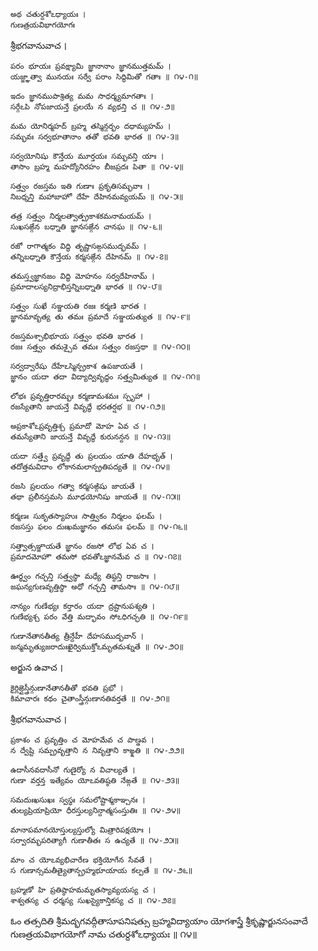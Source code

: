 	అథ చతుర్దశోఽధ్యాయః ।
	గుణత్రయవిభాగయోగః

శ్రీభగవానువాచ ।

	పరం భూయః ప్రవక్ష్యామి జ్ఞానానాం జ్ఞానముత్తమమ్ ।
	యజ్జ్ఞాత్వా మునయః సర్వే పరాం సిద్ధిమితో గతాః ॥ ౧౪-౧॥

	ఇదం జ్ఞానముపాశ్రిత్య మమ సాధర్మ్యమాగతాః ।
	సర్గేఽపి నోపజాయన్తే ప్రలయే న వ్యథన్తి చ ॥ ౧౪-౨॥

	మమ యోనిర్మహద్ బ్రహ్మ తస్మిన్గర్భం దధామ్యహమ్ ।
	సమ్భవః సర్వభూతానాం తతో భవతి భారత ॥ ౧౪-౩॥

	సర్వయోనిషు కౌన్తేయ మూర్తయః సమ్భవన్తి యాః ।
	తాసాం బ్రహ్మ మహద్యోనిరహం బీజప్రదః పితా ॥ ౧౪-౪॥

	సత్త్వం రజస్తమ ఇతి గుణాః ప్రకృతిసమ్భవాః ।
	నిబధ్నన్తి మహాబాహో దేహే దేహినమవ్యయమ్ ॥ ౧౪-౫॥

	తత్ర సత్త్వం నిర్మలత్వాత్ప్రకాశకమనామయమ్ ।
	సుఖసఙ్గేన బధ్నాతి జ్ఞానసఙ్గేన చానఘ ॥ ౧౪-౬॥

	రజో రాగాత్మకం విద్ధి తృష్ణాసఙ్గసముద్భవమ్ ।
	తన్నిబధ్నాతి కౌన్తేయ కర్మసఙ్గేన దేహినమ్ ॥ ౧౪-౭॥

	తమస్త్వజ్ఞానజం విద్ధి మోహనం సర్వదేహినామ్ ।
	ప్రమాదాలస్యనిద్రాభిస్తన్నిబధ్నాతి భారత ॥ ౧౪-౮॥

	సత్త్వం సుఖే సఞ్జయతి రజః కర్మణి భారత ।
	జ్ఞానమావృత్య తు తమః ప్రమాదే సఞ్జయత్యుత ॥ ౧౪-౯॥

	రజస్తమశ్చాభిభూయ సత్త్వం భవతి భారత ।
	రజః సత్త్వం తమశ్చైవ తమః సత్త్వం రజస్తథా ॥ ౧౪-౧౦॥

	సర్వద్వారేషు దేహేఽస్మిన్ప్రకాశ ఉపజాయతే ।
	జ్ఞానం యదా తదా విద్యాద్వివృద్ధం సత్త్వమిత్యుత ॥ ౧౪-౧౧॥

	లోభః ప్రవృత్తిరారమ్భః కర్మణామశమః స్పృహా ।
	రజస్యేతాని జాయన్తే వివృద్ధే భరతర్షభ ॥ ౧౪-౧౨॥

	అప్రకాశోఽప్రవృత్తిశ్చ ప్రమాదో మోహ ఏవ చ ।
	తమస్యేతాని జాయన్తే వివృద్ధే కురునన్దన ॥ ౧౪-౧౩॥

	యదా సత్త్వే ప్రవృద్ధే తు ప్రలయం యాతి దేహభృత్ ।
	తదోత్తమవిదాం లోకానమలాన్ప్రతిపద్యతే ॥ ౧౪-౧౪॥

	రజసి ప్రలయం గత్వా కర్మసఙ్గిషు జాయతే ।
	తథా ప్రలీనస్తమసి మూఢయోనిషు జాయతే ॥ ౧౪-౧౫॥

	కర్మణః సుకృతస్యాహుః సాత్త్వికం నిర్మలం ఫలమ్ ।
	రజసస్తు ఫలం దుఃఖమజ్ఞానం తమసః ఫలమ్ ॥ ౧౪-౧౬॥

	సత్త్వాత్సఞ్జాయతే జ్ఞానం రజసో లోభ ఏవ చ ।
	ప్రమాదమోహౌ తమసో భవతోఽజ్ఞానమేవ చ ॥ ౧౪-౧౭॥

	ఊర్ధ్వం గచ్ఛన్తి సత్త్వస్థా మధ్యే తిష్ఠన్తి రాజసాః ।
	జఘన్యగుణవృత్తిస్థా అధో గచ్ఛన్తి తామసాః ॥ ౧౪-౧౮॥

	నాన్యం గుణేభ్యః కర్తారం యదా ద్రష్టానుపశ్యతి ।
	గుణేభ్యశ్చ పరం వేత్తి మద్భావం సోఽధిగచ్ఛతి ॥ ౧౪-౧౯॥

	గుణానేతానతీత్య త్రీన్దేహీ దేహసముద్భవాన్ ।
	జన్మమృత్యుజరాదుఃఖైర్విముక్తోఽమృతమశ్నుతే ॥ ౧౪-౨౦॥

అర్జున ఉవాచ ।

	కైర్లిఙ్గైస్త్రీన్గుణానేతానతీతో భవతి ప్రభో ।
	కిమాచారః కథం చైతాంస్త్రీన్గుణానతివర్తతే ॥ ౧౪-౨౧॥

శ్రీభగవానువాచ ।

	ప్రకాశం చ ప్రవృత్తిం చ మోహమేవ చ పాణ్డవ ।
	న ద్వేష్టి సమ్ప్రవృత్తాని న నివృత్తాని కాఙ్క్షతి ॥ ౧౪-౨౨॥

	ఉదాసీనవదాసీనో గుణైర్యో న విచాల్యతే ।
	గుణా వర్తన్త ఇత్యేవం యోఽవతిష్ఠతి నేఙ్గతే ॥ ౧౪-౨౩॥

	సమదుఃఖసుఖః స్వస్థః సమలోష్టాశ్మకాఞ్చనః ।
	తుల్యప్రియాప్రియో ధీరస్తుల్యనిన్దాత్మసంస్తుతిః ॥ ౧౪-౨౪॥

	మానాపమానయోస్తుల్యస్తుల్యో మిత్రారిపక్షయోః ।
	సర్వారమ్భపరిత్యాగీ గుణాతీతః స ఉచ్యతే ॥ ౧౪-౨౫॥

	మాం చ యోఽవ్యభిచారేణ భక్తియోగేన సేవతే ।
	స గుణాన్సమతీత్యైతాన్బ్రహ్మభూయాయ కల్పతే ॥ ౧౪-౨౬॥

	బ్రహ్మణో హి ప్రతిష్ఠాహమమృతస్యావ్యయస్య చ ।
	శాశ్వతస్య చ ధర్మస్య సుఖస్యైకాన్తికస్య చ ॥ ౧౪-౨౭॥


ఓం తత్సదితి శ్రీమద్భగవద్గీతాసూపనిషత్సు
బ్రహ్మవిద్యాయాం యోగశాస్త్రే శ్రీకృష్ణార్జునసంవాదే
గుణత్రయవిభాగయోగో నామ చతుర్దశోఽధ్యాయః ॥ ౧౪॥
